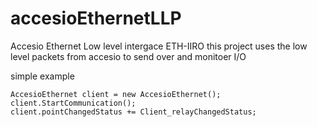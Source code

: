 # accesioEthernetLLP
Accesio Ethernet Low level intergace ETH-IIRO
this project uses the low level packets from accesio to send over and monitoer I/O 

simple example
            
			
			
	AccesioEthernet client = new AccesioEthernet();
	client.StartCommunication();
	client.pointChangedStatus += Client_relayChangedStatus;